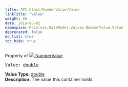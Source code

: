 ```yaml
---
title: API:Class/NumberValue/Value
linkTitle: "Value"
weight: 86
date: 2019-08-02
namespace: Primrose.DataModel.Values.NumberValue.Value
deprecated: false
no_list: true
toc_hide: true
---
```

Property of <a href="/docs/api-reference/Class/NumberValue"><img src="/icons/silk/value.png"/>&nbsp;NumberValue</a>
<pre class="method-declaration">
Value: <a class="type" href="/docs/api-reference/System/Primitives#double">double</a></pre>
<b>Value Type: </b>
<a class="type" href="/docs/api-reference/System/Primitives#double">double</a>
<br/>
<b>Description: </b>
The value this container holds.

